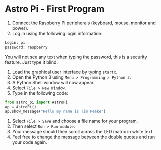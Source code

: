 # Astro Pi - First Program

1. Connect the Raspberry Pi peripherals (keyboard, mouse, monitor and power).
1. Log in using the following login information:

  ```bash
  Login: pi
  password: raspberry
  ```

  You will not see any text when typing the password, this is a security feature. Just type it blind.
1. Load the graphical user interface by typing `startx`.
1. Open the Python 3 using `Menu > Programming > Python 3`.
1. A Python Shell window will now appear.
1. Select `File > New Window`.
1. Type in the following code:

  ```python
  from astro_pi import AstroPi
  ap = AstroPi()
  ap.show_message("Hello my name is Tim Peake")
  ```

1. Select `File > Save` and choose a file name for your program.
1. Then select `Run > Run module`.
1. Your message should then scroll across the LED matrix in white text.
1. Feel free to change the message between the double quotes and run your code again.

